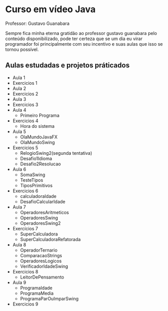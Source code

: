 # Curso em vídeo Java

Professor: Gustavo Guanabara

Sempre fica minha eterna gratidão ao professor gustavo guanabara pelo conteúdo disponibilizado, pode ter certeza que se um dia eu virar programador foi principalmente com seu incentivo e suas aulas que isso se tornou possível.

## Aulas estudadas e projetos práticados

- Aula 1  
- Exercicios 1  
- Aula 2  
- Exercicios 2  
- Aula 3  
- Exercicios 3  
- Aula 4  
    * Primeiro Programa  
- Exercicios 4  
    * Hora do sistema  
- Aula 5  
    * OlaMundoJavaFX  
    * OlaMundoSwing  
- Exercicios 5  
    * RelogioSwing2(segunda tentativa)  
    * Desafio1Idioma  
    * Desafio2Resolucao  
- Aula 6  
    * SomaSwing  
    * TesteTipos  
    * TiposPrimitivos  
- Exercicios 6
    * calculadoraIdade  
    * DesafioCalcularIdade  
- Aula 7  
    * OperadoresAritmeticos  
    * OperadoresSwing  
    * OperadoresSwing2  
- Exercícios 7  
    * SuperCalculadora  
    * SuperCalculadoraRefatorada  
- Aula 8   
    * OperadorTernario  
    * ComparacaoStrings  
    * OperadoresLogicos   
    * VerificadorIdadeSwing   
- Exercicios 8   
    * LeitorDePensamento
- Aula 9  
    * ProgramaIdade  
    * ProgramaMedia  
    * ProgramaParOuImparSwing  
- Exercicios 9  
    
